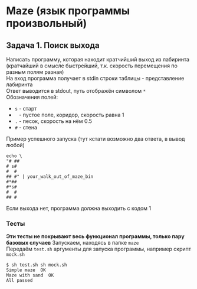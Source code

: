# Maze (язык программы произвольный)
## Задача 1. Поиск выхода
Написать программу, которая находит кратчийший выход из лабиринта (кратчайший в смысле быстрейший, т.к. скорость перемещения по разным полям разная)  
На вход программа получает в stdin строки таблицы - представление лабиринта  
Ответ выводится в stdout, путь отображён символом `*`  
Обозначения полей:
* `s` - старт
* ` ` - пустое поле, коридор, скорость равна 1
* `.` - песок, скорость на нём 0.5
* `#` - стена  

Пример успешного запуска (тут кстати возможно два ответа, в вывод любой)
```
echo \
"# ##
# s#
#  #
## #" | your_walk_out_of_maze_bin
#*##
#*s#
#  #
## #
```
Если выхода нет, программа должна выходить с кодом 1
### Тесты
**Эти тесты не покрывают весь функционал программы, только пару базовых случаев**
Запускаем, находясь в папке `maze`  
Передаём `test.sh` аргументы для запуска программы, например скрипт `mock.sh`
```
$ sh test.sh sh mock.sh
Simple maze  OK
Maze with sand  OK
All passed
```
